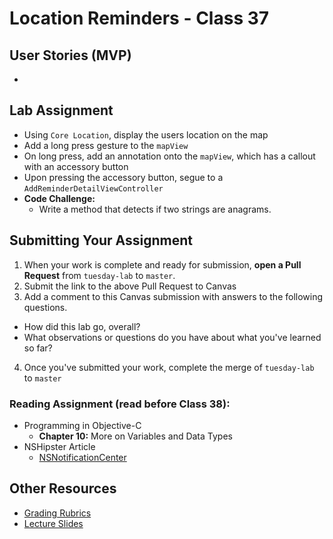 # Location Reminders - Class 37  

## User Stories (MVP)  
-  

## Lab Assignment
* Using `Core Location`, display the users location on the map
* Add a long press gesture to the `mapView`
* On long press,  add an annotation onto the `mapView`, which has a callout with an accessory button
* Upon pressing the accessory button, segue to a `AddReminderDetailViewController`
* **Code Challenge:**
	* Write a method that detects if two strings are anagrams.
	
## Submitting Your Assignment  
1. When your work is complete and ready for submission, **open a Pull Request** from `tuesday-lab` to `master`.  
2. Submit the link to the above Pull Request to Canvas  
3. Add a comment to this Canvas submission with answers to the following questions.  
  - How did this lab go, overall?  
  - What observations or questions do you have about what you've learned so far?  
4. Once you've submitted your work, complete the merge of `tuesday-lab` to `master`  

### Reading Assignment (read **before** Class 38):  
* Programming in Objective-C  
  * **Chapter 10:** More on Variables and Data Types  
* NSHipster Article  
  * [NSNotificationCenter](http://nshipster.com/nsnotification-and-nsnotificationcenter/)  

## Other Resources  
* [Grading Rubrics](../../resources/)  
* [Lecture Slides](https://www.icloud.com/keynote/0002PSxT891quC_xyaHmdrCYg#Week7_Day2)  
